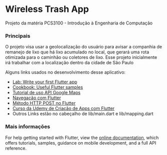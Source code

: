 # Wireless Trash App

Projeto da matéria PCS3100 - Introdução à Engenharia de Computação

### Principais

O projeto visa usar a geolocalização do usuário para avisar a companhia de remanejo de lixo que há lixo acumulado no local, que gerará uma rota otimizada para o caminhão ou coletores de lixo. Esse projeto inicialmente irá trabalhar com a localização dentro da cidade de São Paulo


Alguns links usados no desenvolvimento desse aplicativo:

- [Lab: Write your first Flutter app](https://flutter.dev/docs/get-started/codelab)
- [Cookbook: Useful Flutter samples](https://flutter.dev/docs/cookbook)
- [Tutorial de uso API Google Maps](https://codelabs.developers.google.com/codelabs/google-maps-in-flutter/#0)
- [Navegação com Flutter](https://flutter.dev/docs/cookbook/navigation/navigation-basics)
- [Método HTTP POST no Flutter](https://flutter.dev/docs/cookbook/networking/send-data)
- [Curso da Udemy de Criação de Apps com Flutter](https://www.udemy.com/course/curso-completo-flutter-app-android-ios)
- Outros Links estão no cabeçalho de lib/main.dart e lib/mapping.dart


### Mais informações

For help getting started with Flutter, view the
[online documentation](https://flutter.dev/docs), which offers tutorials,
samples, guidance on mobile development, and a full API reference.
